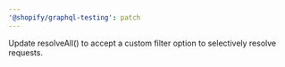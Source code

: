 ```yaml
---
'@shopify/graphql-testing': patch
---
```


Update resolveAll() to accept a custom filter option to selectively resolve requests.
